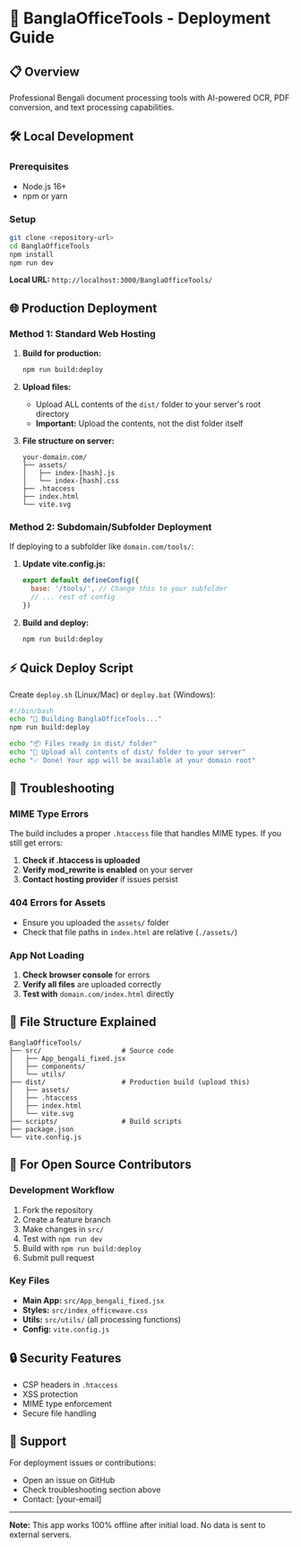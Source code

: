 # 🚀 BanglaOfficeTools - Deployment Guide

## 📋 Overview
Professional Bengali document processing tools with AI-powered OCR, PDF conversion, and text processing capabilities.

## 🛠️ Local Development

### Prerequisites
- Node.js 16+ 
- npm or yarn

### Setup
```bash
git clone <repository-url>
cd BanglaOfficeTools
npm install
npm run dev
```

**Local URL:** `http://localhost:3000/BanglaOfficeTools/`

## 🌐 Production Deployment

### Method 1: Standard Web Hosting

1. **Build for production:**
   ```bash
   npm run build:deploy
   ```

2. **Upload files:**
   - Upload ALL contents of the `dist/` folder to your server's root directory
   - **Important:** Upload the contents, not the dist folder itself

3. **File structure on server:**
   ```
   your-domain.com/
   ├── assets/
   │   ├── index-[hash].js
   │   └── index-[hash].css
   ├── .htaccess
   ├── index.html
   └── vite.svg
   ```

### Method 2: Subdomain/Subfolder Deployment

If deploying to a subfolder like `domain.com/tools/`:

1. **Update vite.config.js:**
   ```javascript
   export default defineConfig({
     base: '/tools/', // Change this to your subfolder
     // ... rest of config
   })
   ```

2. **Build and deploy:**
   ```bash
   npm run build:deploy
   ```

## ⚡ Quick Deploy Script

Create `deploy.sh` (Linux/Mac) or `deploy.bat` (Windows):

```bash
#!/bin/bash
echo "🚀 Building BanglaOfficeTools..."
npm run build:deploy

echo "📦 Files ready in dist/ folder"
echo "📁 Upload all contents of dist/ folder to your server"
echo "✅ Done! Your app will be available at your domain root"
```

## 🔧 Troubleshooting

### MIME Type Errors
The build includes a proper `.htaccess` file that handles MIME types. If you still get errors:

1. **Check if .htaccess is uploaded**
2. **Verify mod_rewrite is enabled** on your server
3. **Contact hosting provider** if issues persist

### 404 Errors for Assets
- Ensure you uploaded the `assets/` folder
- Check that file paths in `index.html` are relative (`./assets/`)

### App Not Loading
1. **Check browser console** for errors
2. **Verify all files** are uploaded correctly
3. **Test with** `domain.com/index.html` directly

## 📁 File Structure Explained

```
BanglaOfficeTools/
├── src/                    # Source code
│   ├── App_bengali_fixed.jsx
│   ├── components/
│   └── utils/
├── dist/                   # Production build (upload this)
│   ├── assets/
│   ├── .htaccess
│   ├── index.html
│   └── vite.svg
├── scripts/                # Build scripts
├── package.json
└── vite.config.js
```

## 🎯 For Open Source Contributors

### Development Workflow
1. Fork the repository
2. Create a feature branch
3. Make changes in `src/`
4. Test with `npm run dev`
5. Build with `npm run build:deploy`
6. Submit pull request

### Key Files
- **Main App:** `src/App_bengali_fixed.jsx`
- **Styles:** `src/index_officewave.css` 
- **Utils:** `src/utils/` (all processing functions)
- **Config:** `vite.config.js`

## 🔒 Security Features
- CSP headers in `.htaccess`
- XSS protection
- MIME type enforcement
- Secure file handling

## 📧 Support
For deployment issues or contributions:
- Open an issue on GitHub
- Check troubleshooting section above
- Contact: [your-email]

---

**Note:** This app works 100% offline after initial load. No data is sent to external servers.
